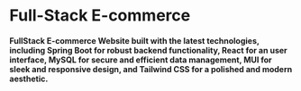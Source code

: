 # Full-Stack E-commerce

#### FullStack E-commerce Website built with the latest technologies, including Spring Boot for robust backend functionality, React for an user interface, MySQL for secure and efficient data management, MUI for sleek and responsive design, and Tailwind CSS for a polished and modern aesthetic.